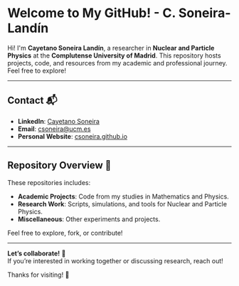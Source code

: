 # Welcome to My GitHub! - C. Soneira-Landín

Hi! I'm **Cayetano Soneira Landín**, a researcher in **Nuclear and Particle Physics** at the **Complutense University of Madrid**. This repository hosts projects, code, and resources from my academic and professional journey. Feel free to explore!

---

## Contact 📬

- **LinkedIn**: [Cayetano Soneira](https://www.linkedin.com/in/cayetano-soneira-906a241b5/)  
- **Email**: [csoneira@ucm.es](mailto:csoneira@ucm.es)  
- **Personal Website**: [csoneira.github.io](https://csoneira.github.io/csoneira/)  

---

## Repository Overview 📂

These repositories includes:  
- **Academic Projects**: Code from my studies in Mathematics and Physics.  
- **Research Work**: Scripts, simulations, and tools for Nuclear and Particle Physics.  
- **Miscellaneous**: Other experiments and projects.  

Feel free to explore, fork, or contribute!  

---

**Let’s collaborate!** 🤝  
If you’re interested in working together or discussing research, reach out!  

Thanks for visiting! 🚀 
